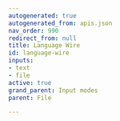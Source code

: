 ```yaml
---
autogenerated: true
autogenerated_from: apis.json
nav_order: 990
redirect_from: null
title: Language Wire
id: language-wire
inputs:
- text
- file
active: true
grand_parent: Input modes
parent: File

---
```


